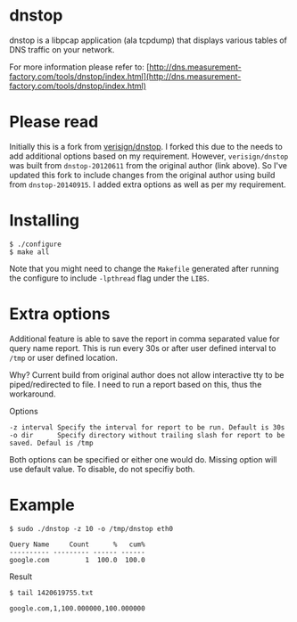 # dnstop

dnstop is a libpcap application (ala tcpdump) that displays various tables of DNS traffic on your network.

For more information please refer to: [http://dns.measurement-factory.com/tools/dnstop/index.html](http://dns.measurement-factory.com/tools/dnstop/index.html)

# Please read

Initially this is a fork from [verisign/dnstop](https://github.com/verisign/dnstop). I forked this due to the needs to add additional options based on my requirement. However, `verisign/dnstop` was built from `dnstop-20120611` from the original author (link above). So I've updated this fork to include changes from the original author using build from `dnstop-20140915`. I added extra options as well as per my requirement.

# Installing
```
$ ./configure
$ make all
```

Note that you might need to change the `Makefile` generated after running the configure to include `-lpthread` flag under the `LIBS`.

# Extra options
Additional feature is able to save the report in comma separated value for query name report. This is run every 30s or after user defined interval to `/tmp` or user defined location. 

Why? Current build from original author does not allow interactive tty to be piped/redirected to file. I need to run a report based on this, thus the workaround.

Options
```
-z interval Specify the interval for report to be run. Default is 30s
-o dir      Specify directory without trailing slash for report to be saved. Defaul is /tmp
```

Both options can be specified or either one would do. Missing option will use default value. To disable, do not specifiy both.

# Example
```
$ sudo ./dnstop -z 10 -o /tmp/dnstop eth0

Query Name     Count      %   cum%
---------- --------- ------ ------
google.com         1  100.0  100.0
```

Result
```
$ tail 1420619755.txt

google.com,1,100.000000,100.000000
```
